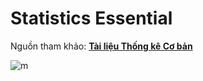 # Statistics Essential

Nguồn tham khảo: [**Tài liệu Thống kê Cơ bản**](https://github.com/UocNTh/statistics_essential/blob/main/THVBA_03.pdf)

![m](https://work247.vn/pictures/images/phan-loai-thong-ke.jpg)
